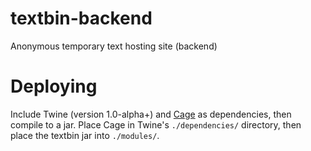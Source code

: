 # textbin-backend
Anonymous temporary text hosting site (backend)

# Deploying
Include Twine (version 1.0-alpha+) and [Cage](https://akiraly.github.io/cage/index.html) as dependencies, then compile to a jar. Place Cage in Twine's `./dependencies/` directory, then place the textbin jar into `./modules/`.
